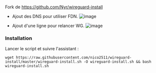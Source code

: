 Fork de https://github.com/Nyr/wireguard-install

- Ajout des DNS pour utiliser FDN.
![image](https://github.com/nico2511/wireguard-install/assets/62502164/7f18fae7-532a-4ab3-80e3-9176af5ef7a8)

- Ajout d'une ligne pour relancer WG. 
![image](https://github.com/nico2511/wireguard-install/assets/62502164/2b6822ee-f8a0-459b-a94b-75e38bd0fd0a)


### Installation
Lancer le script et suivre l'assistant :

`wget https://raw.githubusercontent.com/nico2511/wireguard-install/master/wireguard-install.sh -O wireguard-install.sh && bash wireguard-install.sh`
